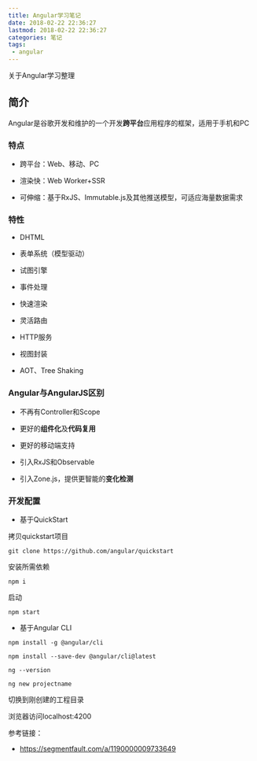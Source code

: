 ```yaml
---
title: Angular学习笔记
date: 2018-02-22 22:36:27
lastmod: 2018-02-22 22:36:27
categories: 笔记
tags: 
 - angular
---
```


关于Angular学习整理

<!--more-->

## 简介

Angular是谷歌开发和维护的一个开发**跨平台**应用程序的框架，适用于手机和PC

### 特点

- 跨平台：Web、移动、PC

- 渲染快：Web Worker+SSR

- 可伸缩：基于RxJS、Immutable.js及其他推送模型，可适应海量数据需求

### 特性

- DHTML

- 表单系统（模型驱动）

- 试图引擎

- 事件处理

- 快速渲染

- 灵活路由

- HTTP服务

- 视图封装

- AOT、Tree Shaking

### Angular与AngularJS区别

- 不再有Controller和Scope

- 更好的**组件化**及**代码复用**

- 更好的移动端支持

- 引入RxJS和Observable

- 引入Zone.js，提供更智能的**变化检测**

### 开发配置

- 基于QuickStart

拷贝quickstart项目

```
git clone https://github.com/angular/quickstart
```

安装所需依赖

```
npm i
```

启动

```
npm start
```

- 基于Angular CLI

```
npm install -g @angular/cli
```

```
npm install --save-dev @angular/cli@latest
```

```
ng --version
```

```
ng new projectname
```

切换到刚创建的工程目录

浏览器访问localhost:4200

参考链接：

- <a href="https://segmentfault.com/a/1190000009733649">https://segmentfault.com/a/1190000009733649</a>
